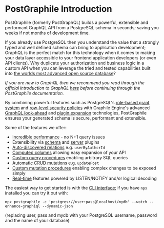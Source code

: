 # PostGraphile Introduction

<p class='intro'>
PostGraphile (formerly PostGraphQL) builds a powerful, extensible and
performant GraphQL API from a PostgreSQL schema in seconds; saving you
weeks if not months of development time.
</p>

If you already use PostgreSQL then you understand the value that a strongly
typed and well defined schema can bring to application development; GraphQL is
the perfect match for this technology when it comes to making your data layer
accessible to your frontend application developers (or even API clients). Why
duplicate your authorization and business logic in a custom API when you can
leverage the tried and tested capabilities built into
[the worlds most advanced open source database](https://www.postgresql.org/)?

_If you are new to GraphQL then we recommend you read through the official
introduction to GraphQL [here](https://graphql.org/learn/) before continuing
through the PostGraphile documentation._

By combining powerful features such as PostgreSQL's
[role-based grant system](https://www.postgresql.org/docs/current/static/user-manag.html)
and
[row-level security policies](https://www.postgresql.org/docs/current/static/ddl-rowsecurity.html)
with Graphile Engine's advanced
[GraphQL look-ahead](/graphile-build/look-ahead/) and
[plugin expansion](/graphile-build/plugins/) technologies, PostGraphile ensures
your generated schema is secure, performant and extensible.

Some of the features we offer:

- [Incredible performance](./performance/) - no N+1 query issues
- Extensibility via [schema](./extending/) and
  [server](./plugins/) plugins
- [Auto-discovered relations](./relations/) e.g. `userByAuthorId`
- [Computed columns](./computed-columns/) allowing easy expansion of
  your API
- [Custom query procedures](./custom-queries/) enabling arbitrary
  SQL queries
- [Automatic CRUD mutations](./crud-mutations/) e.g. `updatePost`
- [Custom mutation procedures](./custom-mutations/) enabling complex
  changes to be exposed simply
- [Real-time](./realtime/) features powered by LISTEN/NOTIFY and/or
  logical decoding

The easiest way to get started is with the
[CLI interface](./usage-cli/); if you have `npx` installed you can
try it out with:

```
npx postgraphile -c 'postgres://user:pass@localhost/mydb' --watch --enhance-graphiql --dynamic-json
```

(replacing user, pass and mydb with your PostgreSQL username, password and the
name of your database)
